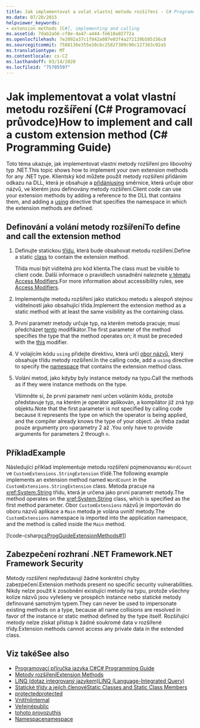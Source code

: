 ```yaml
---
title: Jak implementovat a volat vlastní metodu rozšíření - C# Programovací průvodce
ms.date: 07/20/2015
helpviewer_keywords:
- extension methods [C#], implementing and calling
ms.assetid: 7dab2a56-cf8e-4a47-a444-fe610a02772a
ms.openlocfilehash: 7e2092a37c1f042a087e03f4a272139b585156c8
ms.sourcegitcommit: 7588136e355e10cbc2582f389c90c127363c02a5
ms.translationtype: MT
ms.contentlocale: cs-CZ
ms.lasthandoff: 03/14/2020
ms.locfileid: "75705597"
---
```

# <a name="how-to-implement-and-call-a-custom-extension-method-c-programming-guide"></a><span data-ttu-id="14dd4-102">Jak implementovat a volat vlastní metodu rozšíření (C# Programovací průvodce)</span><span class="sxs-lookup"><span data-stu-id="14dd4-102">How to implement and call a custom extension method (C# Programming Guide)</span></span>
<span data-ttu-id="14dd4-103">Toto téma ukazuje, jak implementovat vlastní metody rozšíření pro libovolný typ .NET.</span><span class="sxs-lookup"><span data-stu-id="14dd4-103">This topic shows how to implement your own extension methods for any .NET type.</span></span> <span data-ttu-id="14dd4-104">Klientský kód můžete použít metody rozšíření přidáním odkazu na DLL, která je obsahuje a [přidáníusing](../../language-reference/keywords/using-directive.md) směrnice, která určuje obor názvů, ve kterém jsou definovány metody rozšíření.</span><span class="sxs-lookup"><span data-stu-id="14dd4-104">Client code can use your extension methods by adding a reference to the DLL that contains them, and adding a [using](../../language-reference/keywords/using-directive.md) directive that specifies the namespace in which the extension methods are defined.</span></span>  
  
## <a name="to-define-and-call-the-extension-method"></a><span data-ttu-id="14dd4-105">Definování a volání metody rozšíření</span><span class="sxs-lookup"><span data-stu-id="14dd4-105">To define and call the extension method</span></span>  
  
1. <span data-ttu-id="14dd4-106">Definujte statickou [třídu,](./static-classes-and-static-class-members.md) která bude obsahovat metodu rozšíření.</span><span class="sxs-lookup"><span data-stu-id="14dd4-106">Define a static [class](./static-classes-and-static-class-members.md) to contain the extension method.</span></span>  
  
     <span data-ttu-id="14dd4-107">Třída musí být viditelná pro kód klienta.</span><span class="sxs-lookup"><span data-stu-id="14dd4-107">The class must be visible to client code.</span></span> <span data-ttu-id="14dd4-108">Další informace o pravidlech usnadnění naleznete [v tématu Access Modifiers](./access-modifiers.md).</span><span class="sxs-lookup"><span data-stu-id="14dd4-108">For more information about accessibility rules, see [Access Modifiers](./access-modifiers.md).</span></span>  
  
2. <span data-ttu-id="14dd4-109">Implementujte metodu rozšíření jako statickou metodu s alespoň stejnou viditelností jako obsahující třída.</span><span class="sxs-lookup"><span data-stu-id="14dd4-109">Implement the extension method as a static method with at least the same visibility as the containing class.</span></span>  
  
3. <span data-ttu-id="14dd4-110">První parametr metody určuje typ, na kterém metoda pracuje; musí předcházet [tento](../../language-reference/keywords/this.md) modifikátor.</span><span class="sxs-lookup"><span data-stu-id="14dd4-110">The first parameter of the method specifies the type that the method operates on; it must be preceded with the [this](../../language-reference/keywords/this.md) modifier.</span></span>  
  
4. <span data-ttu-id="14dd4-111">V volajícím kódu `using` přidejte direktivu, která určí [obor názvů,](../../language-reference/keywords/namespace.md) který obsahuje třídu metody rozšíření.</span><span class="sxs-lookup"><span data-stu-id="14dd4-111">In the calling code, add a `using` directive to specify the [namespace](../../language-reference/keywords/namespace.md) that contains the extension method class.</span></span>  
  
5. <span data-ttu-id="14dd4-112">Volání metod, jako kdyby byly instance metody na typu.</span><span class="sxs-lookup"><span data-stu-id="14dd4-112">Call the methods as if they were instance methods on the type.</span></span>  
  
     <span data-ttu-id="14dd4-113">Všimněte si, že první parametr není určen voláním kódu, protože představuje typ, na kterém je operátor aplikován, a kompilátor již zná typ objektu.</span><span class="sxs-lookup"><span data-stu-id="14dd4-113">Note that the first parameter is not specified by calling code because it represents the type on which the operator is being applied, and the compiler already knows the type of your object.</span></span> <span data-ttu-id="14dd4-114">Je třeba zadat pouze argumenty pro `n`parametry 2 až .</span><span class="sxs-lookup"><span data-stu-id="14dd4-114">You only have to provide arguments for parameters 2 through `n`.</span></span>  
  
## <a name="example"></a><span data-ttu-id="14dd4-115">Příklad</span><span class="sxs-lookup"><span data-stu-id="14dd4-115">Example</span></span>  
 <span data-ttu-id="14dd4-116">Následující příklad implementuje metodu rozšíření pojmenovanou `WordCount` ve `CustomExtensions.StringExtension` třídě.</span><span class="sxs-lookup"><span data-stu-id="14dd4-116">The following example implements an extension method named `WordCount` in the `CustomExtensions.StringExtension` class.</span></span> <span data-ttu-id="14dd4-117">Metoda pracuje na <xref:System.String> třídu, která je určena jako první parametr metody.</span><span class="sxs-lookup"><span data-stu-id="14dd4-117">The method operates on the <xref:System.String> class, which is specified as the first method parameter.</span></span> <span data-ttu-id="14dd4-118">Obor `CustomExtensions` názvů je importován do oboru názvů aplikace a `Main` metoda je volána uvnitř metody.</span><span class="sxs-lookup"><span data-stu-id="14dd4-118">The `CustomExtensions` namespace is imported into the application namespace, and the method is called inside the `Main` method.</span></span>  
  
 [!code-csharp[csProgGuideExtensionMethods#1](~/samples/snippets/csharp/VS_Snippets_VBCSharp/csProgGuideExtensionMethods/cs/extensionmethods.cs#1)]  
  
## <a name="net-framework-security"></a><span data-ttu-id="14dd4-119">Zabezpečení rozhraní .NET Framework</span><span class="sxs-lookup"><span data-stu-id="14dd4-119">.NET Framework Security</span></span>  
 <span data-ttu-id="14dd4-120">Metody rozšíření nepředstavují žádné konkrétní chyby zabezpečení.</span><span class="sxs-lookup"><span data-stu-id="14dd4-120">Extension methods present no specific security vulnerabilities.</span></span> <span data-ttu-id="14dd4-121">Nikdy nelze použít k zosobnění existující metody na typu, protože všechny kolize názvů jsou vyřešeny ve prospěch instance nebo statické metody definované samotným typem.</span><span class="sxs-lookup"><span data-stu-id="14dd4-121">They can never be used to impersonate existing methods on a type, because all name collisions are resolved in favor of the instance or static method defined by the type itself.</span></span> <span data-ttu-id="14dd4-122">Rozšiřující metody nelze získat přístup k žádné soukromé data v rozšířené třídy.</span><span class="sxs-lookup"><span data-stu-id="14dd4-122">Extension methods cannot access any private data in the extended class.</span></span>  
  
## <a name="see-also"></a><span data-ttu-id="14dd4-123">Viz také</span><span class="sxs-lookup"><span data-stu-id="14dd4-123">See also</span></span>

- [<span data-ttu-id="14dd4-124">Programovací příručka jazyka C#</span><span class="sxs-lookup"><span data-stu-id="14dd4-124">C# Programming Guide</span></span>](../index.md)
- [<span data-ttu-id="14dd4-125">Metody rozšíření</span><span class="sxs-lookup"><span data-stu-id="14dd4-125">Extension Methods</span></span>](./extension-methods.md)
- [<span data-ttu-id="14dd4-126">LINQ (dotaz integrovaný jazykem)</span><span class="sxs-lookup"><span data-stu-id="14dd4-126">LINQ (Language-Integrated Query)</span></span>](../../linq/linq-in-csharp.md)
- [<span data-ttu-id="14dd4-127">Statické třídy a jejich členové</span><span class="sxs-lookup"><span data-stu-id="14dd4-127">Static Classes and Static Class Members</span></span>](./static-classes-and-static-class-members.md)
- [<span data-ttu-id="14dd4-128">protected</span><span class="sxs-lookup"><span data-stu-id="14dd4-128">protected</span></span>](../../language-reference/keywords/protected.md)
- [<span data-ttu-id="14dd4-129">Vnitřní</span><span class="sxs-lookup"><span data-stu-id="14dd4-129">internal</span></span>](../../language-reference/keywords/internal.md)
- [<span data-ttu-id="14dd4-130">Veřejné</span><span class="sxs-lookup"><span data-stu-id="14dd4-130">public</span></span>](../../language-reference/keywords/public.md)
- [<span data-ttu-id="14dd4-131">tohoto provozu</span><span class="sxs-lookup"><span data-stu-id="14dd4-131">this</span></span>](../../language-reference/keywords/this.md)
- [<span data-ttu-id="14dd4-132">Namespace</span><span class="sxs-lookup"><span data-stu-id="14dd4-132">namespace</span></span>](../../language-reference/keywords/namespace.md)
